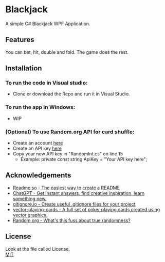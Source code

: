 # Blackjack

 A simple C# Blackjack WPF Application.


## Features

You can bet, hit, double and fold. The game does the rest.


## Installation

### To run the code in Visual studio: 
* Clone or download the Repo and run it in Visual Studio.

### To run the app in Windows:
* WIP

### (Optional) To use Random.org API for card shuffle:

* Create an account [here](https://accounts.random.org/)
* Create an API key [here](https://api.random.org/dashboard)
* Copy your new API key in "RandomInt.cs" on line 15
	* Example: private const string ApiKey = "Your API key here";


## Acknowledgements

 - [Readme.so - The easiest way to create a README](https://readme.so/)
 - [ChatGPT - Get instant answers, find creative inspiration, learn something new.](https://chat.openai.com/)
 - [gitignore.io - Create useful .gitignore files for your project](https://www.gitignore.io)
 - [vector-playing-cards - A full set of poker playing cards created using vector graphics.](https://code.google.com/archive/p/vector-playing-cards/)
 - [Random.org - What's this fuss about true randomness?](https://www.random.org/)
 

## License

Look at the file called License.  
[MIT](https://choosealicense.com/licenses/mit/)

